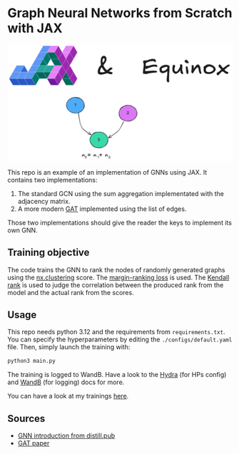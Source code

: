 # Graph Neural Networks from Scratch with JAX

![JAX and Equinox illustration](./.illustration.png)

This repo is an example of an implementation of GNNs using JAX. It contains two
implementations:

1. The standard GCN using the sum aggregation implementated with the adjacency
   matrix.
2. A more modern [GAT][gat-paper] implemented using the list of edges.

Those two implementations should give the reader the keys to implement its own
GNN.

## Training objective

The code trains the GNN to rank the nodes of randomly generated graphs using
the [nx.clustering][node-clustering] score. The [margin-ranking
loss][margin-ranking-loss] is used. The [Kendall rank][kendall-rank] is used to
judge the correlation between the produced rank from the model and the actual
rank from the scores.

## Usage

This repo needs python 3.12 and the requirements from `requirements.txt`. You
can specify the hyperparameters by editing the `./configs/default.yaml` file.
Then, simply launch the training with:

```sh
python3 main.py
```

The training is logged to WandB. Have a look to the [Hydra][hydra] (for HPs
config) and [WandB][wandb] (for logging) docs for more.

You can have a look at my trainings [here][wandb-space].

## Sources

- [GNN introduction from distill.pub][gnn-intro]
- [GAT paper][gat-paper]

[gat-paper]:            https://arxiv.org/abs/1710.10903
[gnn-intro]:            https://distill.pub/2021/gnn-intro/
[hydra]:                https://hydra.cc/
[kendall-rank]:         https://en.wikipedia.org/wiki/Kendall_rank_correlation_coefficient
[margin-ranking-loss]:  https://pytorch.org/docs/stable/generated/torch.nn.MarginRankingLoss.html
[node-clustering]:      https://networkx.org/documentation/stable/reference/algorithms/generated/networkx.algorithms.cluster.clustering.html
[wandb]:                https://wandb.ai/
[wandb-space]:          https://wandb.ai/pierrotlc/gnn-tuto
